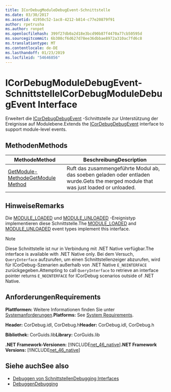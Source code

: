 ```yaml
---
title: ICorDebugModuleDebugEvent-Schnittstelle
ms.date: 03/30/2017
ms.assetid: 41950c52-1ac8-4212-b814-c77e20879f91
author: rpetrusha
ms.author: ronpet
ms.openlocfilehash: 399f27db0a2d18e3bcd90b87f4470a77cb50595d
ms.sourcegitcommit: 6b308cf6d627d78ee36dbbae8972a310ac7fd6c8
ms.translationtype: MT
ms.contentlocale: de-DE
ms.lasthandoff: 01/23/2019
ms.locfileid: "54646856"
---
```

# <a name="icordebugmoduledebugevent-interface"></a><span data-ttu-id="175a5-102">ICorDebugModuleDebugEvent-Schnittstelle</span><span class="sxs-lookup"><span data-stu-id="175a5-102">ICorDebugModuleDebugEvent Interface</span></span>
<span data-ttu-id="175a5-103">Erweitert die [ICorDebugDebugEvent](../../../../docs/framework/unmanaged-api/debugging/icordebugdebugevent-interface.md) -Schnittstelle zur Unterstützung der Ereignisse auf Modulebene.</span><span class="sxs-lookup"><span data-stu-id="175a5-103">Extends the [ICorDebugDebugEvent](../../../../docs/framework/unmanaged-api/debugging/icordebugdebugevent-interface.md) interface to support module-level events.</span></span>  
  
## <a name="methods"></a><span data-ttu-id="175a5-104">Methoden</span><span class="sxs-lookup"><span data-stu-id="175a5-104">Methods</span></span>  
  
|<span data-ttu-id="175a5-105">Methode</span><span class="sxs-lookup"><span data-stu-id="175a5-105">Method</span></span>|<span data-ttu-id="175a5-106">Beschreibung</span><span class="sxs-lookup"><span data-stu-id="175a5-106">Description</span></span>|  
|------------|-----------------|  
|[<span data-ttu-id="175a5-107">GetModule-Methode</span><span class="sxs-lookup"><span data-stu-id="175a5-107">GetModule Method</span></span>](../../../../docs/framework/unmanaged-api/debugging/icordebugmoduledebugevent-getmodule-method.md)|<span data-ttu-id="175a5-108">Ruft das zusammengeführte Modul ab, das soeben geladen oder entladen wurde.</span><span class="sxs-lookup"><span data-stu-id="175a5-108">Gets the merged module that was just loaded or unloaded.</span></span>|  
  
## <a name="remarks"></a><span data-ttu-id="175a5-109">Hinweise</span><span class="sxs-lookup"><span data-stu-id="175a5-109">Remarks</span></span>  
 <span data-ttu-id="175a5-110">Die [MODULE_LOADED](../../../../docs/framework/unmanaged-api/debugging/cordebugdebugeventkind-enumeration.md) und [MODULE_UNLOADED](../../../../docs/framework/unmanaged-api/debugging/cordebugdebugeventkind-enumeration.md) -Ereignistyp implementieren diese Schnittstelle.</span><span class="sxs-lookup"><span data-stu-id="175a5-110">The [MODULE_LOADED](../../../../docs/framework/unmanaged-api/debugging/cordebugdebugeventkind-enumeration.md) and [MODULE_UNLOADED](../../../../docs/framework/unmanaged-api/debugging/cordebugdebugeventkind-enumeration.md) event types implement this interface.</span></span>  
  
> [!NOTE]
>  <span data-ttu-id="175a5-111">Diese Schnittstelle ist nur in Verbindung mit .NET Native verfügbar.</span><span class="sxs-lookup"><span data-stu-id="175a5-111">The interface is available with .NET Native only.</span></span> <span data-ttu-id="175a5-112">Bei dem Versuch, `QueryInterface` aufzurufen, um einen Schnittstellenzeiger abzurufen, wird für ICorDebug-Szenarien außerhalb von .NET Native `E_NOINTERFACE` zurückgegeben.</span><span class="sxs-lookup"><span data-stu-id="175a5-112">Attempting to call `QueryInterface` to retrieve an interface pointer returns `E_NOINTERFACE` for ICorDebug scenarios outside of .NET Native.</span></span>  
  
## <a name="requirements"></a><span data-ttu-id="175a5-113">Anforderungen</span><span class="sxs-lookup"><span data-stu-id="175a5-113">Requirements</span></span>  
 <span data-ttu-id="175a5-114">**Plattformen:** Weitere Informationen finden Sie unter [Systemanforderungen](../../../../docs/framework/get-started/system-requirements.md).</span><span class="sxs-lookup"><span data-stu-id="175a5-114">**Platforms:** See [System Requirements](../../../../docs/framework/get-started/system-requirements.md).</span></span>  
  
 <span data-ttu-id="175a5-115">**Header:** CorDebug.idl, CorDebug.h</span><span class="sxs-lookup"><span data-stu-id="175a5-115">**Header:** CorDebug.idl, CorDebug.h</span></span>  
  
 <span data-ttu-id="175a5-116">**Bibliothek:** CorGuids.lib</span><span class="sxs-lookup"><span data-stu-id="175a5-116">**Library:** CorGuids.lib</span></span>  
  
 <span data-ttu-id="175a5-117">**.NET Framework-Versionen:** [!INCLUDE[net_46_native](../../../../includes/net-46-native-md.md)]</span><span class="sxs-lookup"><span data-stu-id="175a5-117">**.NET Framework Versions:** [!INCLUDE[net_46_native](../../../../includes/net-46-native-md.md)]</span></span>  
  
## <a name="see-also"></a><span data-ttu-id="175a5-118">Siehe auch</span><span class="sxs-lookup"><span data-stu-id="175a5-118">See also</span></span>
- [<span data-ttu-id="175a5-119">Debuggen von Schnittstellen</span><span class="sxs-lookup"><span data-stu-id="175a5-119">Debugging Interfaces</span></span>](../../../../docs/framework/unmanaged-api/debugging/debugging-interfaces.md)
- [<span data-ttu-id="175a5-120">Debuggen</span><span class="sxs-lookup"><span data-stu-id="175a5-120">Debugging</span></span>](../../../../docs/framework/unmanaged-api/debugging/index.md)
